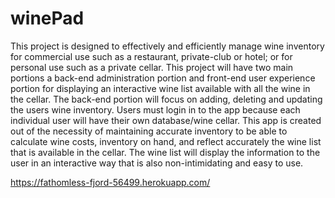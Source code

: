 # winePad

This project is designed to effectively and efficiently manage wine inventory for commercial use such as a restaurant, private-club or hotel; or for personal use such as a private cellar. This project will have two main portions a back-end administration portion and front-end user experience portion for displaying an interactive wine list available with all the wine in the cellar. The back-end portion will focus on adding, deleting and updating the users wine inventory. Users must login in to the app because each individual user will have their own database/wine cellar. This app is created out of the necessity of maintaining accurate inventory to be able to calculate wine costs, inventory on hand, and reflect accurately the wine list that is available in the cellar. The wine list will display the information to the user in an interactive way that is also non-intimidating and easy to use.  

https://fathomless-fjord-56499.herokuapp.com/

